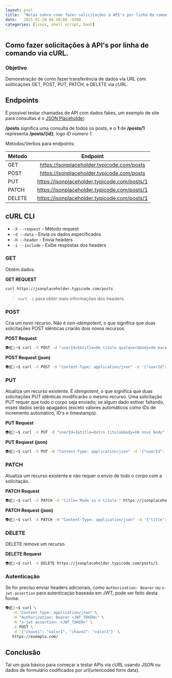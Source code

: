 ```yaml
---
layout: post
title:  "Notas sobre como fazer solicitações à API's por linha de comando via cURL"
date:   2021-01-20 08:30:00 -0300
categories: [linux, shell script, bash]
---
```


## Como fazer solicitações à API's por linha de comando via cURL.

### Objetivo
Demonstração de como fazer transferência de dados via URL com soliticações GET, POST, PUT, PATCH, e DELETE via cURL.

## Endpoints
É possível testar chamadas de API com dados fakes, um exemplo de site para consultas é o [JSON Placeholder](https://jsonplaceholder.typicode.com/).

**/posts** significa uma consulta de todos os posts, e o **1** de **/posts/1** representa **/posts/{id}**, logo *ID número 1*.

Métodos/Verbos para endpoints:

|Método || Endpoint                                       |
|:------|-|:---------------------------------------------:|
|GET    || <https://jsonplaceholder.typicode.com/posts>   |
|POST   || <https://jsonplaceholder.typicode.com/posts>   |
|PUT    || <https://jsonplaceholder.typicode.com/posts/1> |
|PATCH  || <https://jsonplaceholder.typicode.com/posts/1> |
|DELETE || <https://jsonplaceholder.typicode.com/posts/1> |


## cURL CLI

- `-X --request` - Método request
- `-d --data` - Envia os dados especificados
- `-H --header` - Envia headers
- `-i --include` - Exibe respostas dos headers

### GET
Obtém dados.

**GET REQUEST**
```bash
curl https://jsonplaceholder.typicode.com/posts
```
> `curl -i` para obter mais informações dos headers.

### POST
Cria um novo recurso. Não é *non-idempotent*, o que significa que duas solicitações POST idênticas criarão dois novos recursos. 

**POST Request**
```bash
👽@🐧:~$ curl -X POST -d "userId=5&title=Um titulo qualquer&body=Um maravilhoso guia diga-se de passagem." https://jsonplaceholder.typicode.com/posts
```

**POST Request (json)**
```bash
👽@🐧:~$ curl -X POST -H "Content-Type: application/json" -d '{"userId": 5, "title": "Um titulo qualquer", "body": "Um maravilhoso guia diga-se de passagem."}' https://jsonplaceholder.typicode.com/posts
```

### PUT
Atualiza um recurso existente. É *idempotent*, o que significa que duas solicitações PUT idênticas modificarão o mesmo recurso. 
Uma solicitação PUT requer que todo o corpo seja enviado; se algum dado estiver faltando, esses dados serão apagados (exceto valores automáticos como IDs de incremento automático, ID's e timestamps). 

**PUT Request**
```bash
👽@🐧:~$ curl -X PUT -d "userId=1&title=Outro titulo&body=Um novo body" https://jsonplaceholder.typicode.com/posts/1
```

**PUT Request (json)**
```bash
👽@🐧:~$ curl -X PUT -H "Content-Type: application/json" -d '{"userId": 1, "title": "Outro titulo", "body": "Um novo body"}' https://jsonplaceholder.typicode.com/posts/1
```

### PATCH
Atualiza um recurso existente e não requer o envio de todo o corpo com a solicitação. 

**PATCH Request**
```bash
👽@🐧:~$ curl -X PATCH -d "title='Mude so o titulo'" https://jsonplaceholder.typicode.com/posts/1
```

**PATCH Request (json)**
```bash
👽@🐧:~$ curl -X PATCH -H "Content-Type: application/json" -d '{"title": "Mude so o titulo"}' https://jsonplaceholder.typicode.com/posts/1
```

### DELETE
DELETE remove um recurso.

**DELETE Request**
```bash
👽@🐧:~$ curl -X DELETE https://jsonplaceholder.typicode.com/posts/1
```

### Autenticação
Se for preciso enviar headers adicionais, como `Authorization: Bearer` ou `x-jwt-assertion` para autenticação baseada em JWT, pode ser feito desta forma:

```bash
👽@🐧:~$ curl \
   -H "Content-Type: application/json" \
   -H "Authorization: Bearer <JWT_TOKEN>" \
   -H "x-jwt-assertion: <JWT_TOKEN>" \
   -X POST \
   -d '{"chave1": "valor1", "chave2": "valor2"}' \
   https://exemplo.com/
```

## Conclusão
Taí um guia básico para começar a testar APIs via cURL usando JSON ou dados de formulário codificados por url(urlencoded form data).
